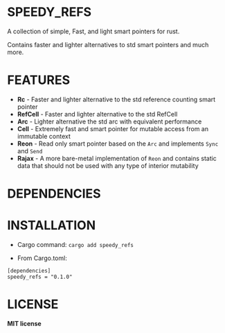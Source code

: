 # SPEEDY_REFS

A collection of simple, Fast, and light smart pointers for rust.

Contains faster and lighter alternatives to std smart pointers and much more.

# FEATURES

- **Rc** - Faster and lighter alternative to the std reference counting smart pointer
- **RefCell** - Faster and lighter alternative to the std RefCell
- **Arc** - Lighter alternative the std arc with equivalent performance
- **Cell** - Extremely fast and smart pointer for mutable access from an immutable context
- **Reon** - Read only smart pointer based on the `Arc` and implements `Sync` and `Send`
- **Rajax** - A more bare-metal implementation of `Reon` and contains static data that should not be used with any type of interior mutability

# DEPENDENCIES



# INSTALLATION

* Cargo command:
`cargo add speedy_refs`

* From Cargo.toml: 
```
[dependencies]
speedy_refs = "0.1.0"
```


# LICENSE
**MIT license**